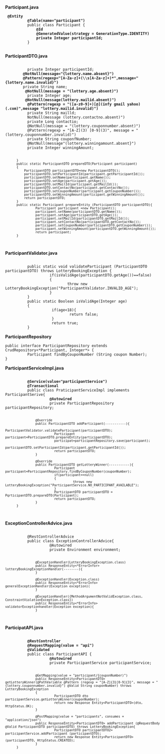 **Participant.java**
<p><code> <b>@Entity
          @Table(name="participant")</b>
          public class Participant {
             <b> @Id
              @GeneratedValue(strategy = GenerationType.IDENTITY)
              private Integer participantId; </b>
          }
  
</code></p>

**ParticipantDTO.java**
<p><code>
          private Integer participentId;
       <b> @NotNull(message="{lottery.name.absent}")
        @Pattern(regexp="[A-Za-z]+(\\s[A-Za-z]+)*",message="{lottery.name.invalid}")</b>
        private String name; 
         <b>@NotNull(message = "(lottery.age.absent)")</b>
          private Integer age;
         <b>@NotNull(message(lottery.mailid.absent)") 
          @Pattern(regexp = "([a-z0-9]+)[@](infy gmail yahoo)(.com)",message "lottery.mailid.invalid)")</b>
          private String mailld;
          NotNull(message (lottery.contactno.absent)")
          private Long contactio;
          @NotNull(message = "(lottery.couponnumber.absent)") 
          @Pattern(regexp = "[A-Z](3) [0-9](3)", message = "(lottery.couponnumber.invalid)")
          private String couponfNumber; 
          @NotNull(message"(lottery.winningamount.absent}")
          private Integer winningAmount; 

          }
          public static ParticipantDTO prepareDTO(Participant participant)
          {
              ParticipantDTO participantDTO=new ParticipantDTO();    
              participantDTO.setParticipantId(participant.getParticipantId()); 
              participantDTO.setName(participant.getName()); 
              participantDTO.setAge(participant.getAge());
              participantDTO.setMailId(participant.getMailId());
              participantDTO.setContactNo(participant.getContactNo()); 
              participantDTO.setCouponNumber(participant.getCouponNumber()); 
              participantDTO.setWinningAmount(participant.getWinningAmount()); 
              return participantDTO;
          }
          public static Participant prepareEntity (ParticipantDTO participantDTO){ 
                    Participant participant =new Participant(); 
                    participant.setName(participantDTO.getName());
                    participant.setAge(participantDTO.getAge()); 
                    participant.setMailId(participantDTO.getMailId()); 
                    participant.setContactNo(participantDTO.getContactNo()); 
                    participant.setCouponNumber(participantDTO.getCouponNumber()); 
                    participant.setWinningAmount(participantDTO.getWinningAmount()); 
                    return participant;
          }
</code></p>

**ParticipantValidator.java**
<p><code>
          public static void validateParticipant (ParticipantDTO participantDTO) throws LotteryBookingException {                                                   
                    if(isValidAge(participantDTO.getAge())==false)
                    {
                            throw new LotteryBookingException("ParticipantValidator.INVALID_AGE");
                    }
          }
          public static Boolean isValidAge(Integer age) 
          {
                     if(age<18){
                             return false;
                     }
                     return true;
          }
</code></p>
                     
 **ParticipantRepository**  
 
<p><code>public interface ParticipantRepository extends CrudRepository<*Participant, Integer*> { 
          Participant findByCouponNumber (String coupon Number);
}
</code></P>

**ParticipantServiceImpl.java**
<p><code>
          <b>@Service(value="participantService")
          @Transactional</b>
          public class PraticipantServiceImpl implements ParticipantSerive{
                   <b> @Autowired</b>
                    private ParticipantRepository participantRepository;
          
                    @Override
                    public ParticipantDTO addParticipant(-----------){
                              ParticipantValidator.validateParticipant(participantDTO);
                              Participant participant=ParticipantDTO.prepareEntity(participantDTO);
                              participat=participantRepository.save(participant);
                              participantDTO.setParticipantId(participant.getParticipantId());
                              return participantDTO;
                    }

                    @Override
                    public ParticipantDTO getLotteryWinner(-----------){
                              Participant participant=ParticipantRepository.findByCouponNumber(couponNumber);
                              if(participant==null)
                              {
                                        throws new LotteryBookingException("ParticipantService.NO_PARTICIPANT_AVAILABLE");
                              }
                              ParticipantDTO participantDTO = PqrticipantDTO.prepareDTO(Participant); 
                              return participantDTO;
                    }
          }
</code></p>

**ExceptionControllerAdvice.java**
<p><code>
          @RestControllerAdvice
          public class ExceptionControllerAdvice{
                    @Autowired
                    private Environment environment;

                    @ExceptionHandler(LotteryBookingException.class)
                    public ResponseEntity<*ErrorInfor> lotteryBookingExceptionHandler(--------){
                    }
                    
                    @ExceptionHandler(Exception.class)
                    public ResponseEntity<*ErrorInfo> generalExceptionHandler(Exception exception)(
                    }

                    @ExceptionHandler({MethodArgumentNotValidException.class, ConstraintViolationException.class})
                    public ResponseEntity<*ErrorInfo> validatorExceptionhandler(Exception exception){
                    }                    
</code></p>

**ParticipatAPI.java**
<p><code>
          <b>@RestController
          @RequestMapping(value = "api")
          @Validated</b>
          public class ParticipantAPI {
                   <b> @Autowired</b>
                    private ParticipantService participantService;
          
                    @GetMapping(value = "participant/{couponNumber)")
                    public ResponseEntity<ParticipantDTO> getLotteryWinner(@PathVariable @Pattern (regexp = "[A-Z]{3}[0-9]{3}", message = "{lottery.couponnumber.invalid}") @Valid String couponNumber) throws LotteryBookingException
                    {
                              ParticipantDTO dto participantService.getLotteryWinner(couponNumber);
                              return new Response Entity<ParticipantDTO>(dto, HttpStatus.OK);
                    }
                    
                    @PostMapping(value = "participants", consumes = "application/json")
                    public ResponseEntity<ParticipantDTO> addParticipant (@RequestBody @Valid ParticipantDTO participantDTO) throws LotteryBookingException{ 
                              ParticipantDTO participantDTO2= participantService.addParticipant (participantDTO);
                              return new Response Entity<ParticipantDTO>(participantDTO, HttpStatus.CREATED);
                    }
          }
</code></p>
